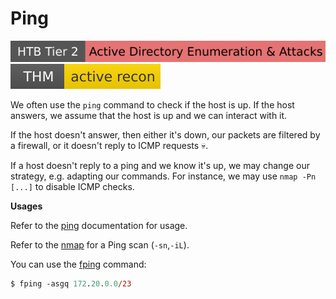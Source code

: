 # Ping

[![active_directory_enumeration_attacks](../../../../_badges/htb/active_directory_enumeration_attacks.svg)](https://academy.hackthebox.com/course/preview/active-directory-enumeration--attacks)
[![activerecon](../../../../_badges/thm/activerecon.svg)](https://tryhackme.com/room/activerecon)

<div class="row row-cols-lg-2"><div>

We often use the `ping` command to check if the host is up. If the host answers, we assume that the host is up and we can interact with it.

If the host doesn't answer, then either it's down, our packets are filtered by a firewall, or it doesn't reply to ICMP requests 💀.

If a host doesn't reply to a ping and we know it's up, we may change our strategy, e.g. adapting our commands. For instance, we may use `nmap -Pn [...]` to disable ICMP checks.
</div><div>

**Usages**

Refer to the [ping](/operating-systems/networking/commands/index.md#command-ping) documentation for usage.

Refer to the [nmap](/cybersecurity/red-team/tools/scanners/ports/nmap.md) for a Ping scan (`-sn`,`-iL`).

You can use the [fping](https://fping.org/) command:

```ps
$ fping -asgq 172.20.0.0/23
```
</div></div>